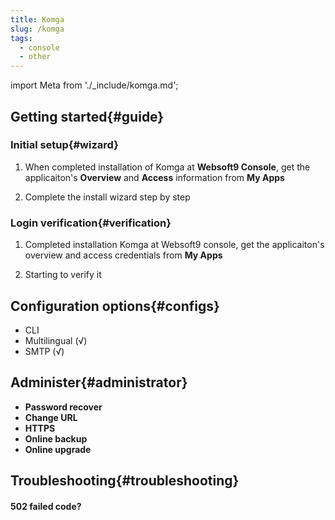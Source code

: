 ```yaml
---
title: Komga
slug: /komga
tags:
  - console
  - other
---
```


import Meta from './_include/komga.md';

<Meta name="meta" />

## Getting started{#guide}

### Initial setup{#wizard}

1. When completed installation of Komga at **Websoft9 Console**, get the applicaiton's **Overview** and **Access** information from **My Apps**  

2. Complete the install wizard step by step

### Login verification{#verification}

1. Completed installation Komga at Websoft9 console, get the applicaiton's overview and access credentials from **My Apps**  

2. Starting to verify it

## Configuration options{#configs}

- CLI
- Multilingual (√)
- SMTP (√)

## Administer{#administrator}

- **Password recover**
- **Change URL**
- **HTTPS**
- **Online backup**
- **Online upgrade**

## Troubleshooting{#troubleshooting}

#### 502 failed code?
